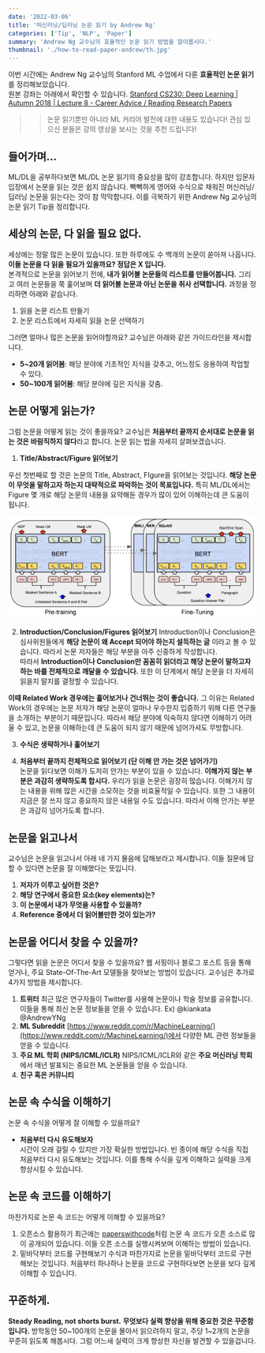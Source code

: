 ```yaml
---
date: '2022-03-06'
title: '머신러닝/딥러닝 논문 읽기 by Andrew Ng'
categories: ['Tip', 'NLP', 'Paper']
summary: 'Andrew Ng 교수님의 효율적인 논문 읽기 방법을 알아봅시다.'
thumbnail: './how-to-read-paper-andrew/th.jpg'
---
```


이번 시간에는 Andrew Ng 교수님의 Stanford ML 수업에서 다룬 **효율적인 논문 읽기**를 정리해보았습니다.  
원본 강좌는 아래에서 확인할 수 있습니다.
[Stanford CS230: Deep Learning | Autumn 2018 | Lecture 8 - Career Advice / Reading Research Papers](https://www.youtube.com/watch?v=733m6qBH-jI)  
>> 논문 읽기뿐만 아니라 ML 커리어 발전에 대한 내용도 있습니다! 관심 있으신 분들은 강의 영상을 보시는 것을 추천 드립니다!


## 들어가며...
ML/DL을 공부하다보면 ML/DL 논문 읽기의 중요성을 많이 강조합니다.
하지만 입문자 입장에서 논문을 읽는 것은 쉽지 않습니다. 빽빽하게 영어와 수식으로 채워진 머신러닝/딥러닝 논문을 읽는다는 것이 참 막막합니다. 이를 극복하기 위한 Andrew Ng 교수님의 논문 읽기 Tip을 정리합니다.

## 세상의 논문, 다 읽을 필요 없다.
세상에는 정말 많은 논문이 있습니다. 또한 하루에도 수 백개의 논문이 쏟아져 나옵니다. **이들 논문을 다 읽을 필요가 있을까요? 정답은 X 입니다.**  
본격적으로 논문을 읽어보기 전에, **내가 읽어볼 논문들의 리스트를 만들어봅니다.** 
그리고 여러 논문들을 쭉 훑어보며 **더 읽어볼 논문과 아닌 논문을 취사 선택합니다.**
과정을 정리하면 아래와 같습니다.  

1. 읽을 논문 리스트 만들기
2. 논문 리스트에서 자세히 읽을 논문 선택하기

그러면 얼마나 많은 논문을 읽어야할까요? 교수님은 아래와 같은 가이드라인을 제시합니다.
- **5~20개 읽어봄**: 해당 분야에 기초적인 지식을 갖추고, 어느정도 응용하여 작업할 수 있다.
- **50~100개 읽어봄**: 해당 분야에 깊은 지식을 갖춤.

## 논문 어떻게 읽는가?
그럼 논문을 어떻게 읽는 것이 좋을까요? 
교수님은 **처음부터 끝까지 순서대로 논문을 읽는 것은 바람직하지 않다**라고 합니다.
논문 읽는 법을 자세히 살펴보겠습니다.  


1. **Title/Abstract/Figure 읽어보기**  

우선 첫번째로 할 것은 논문의 Title, Abstract, FIgure을 읽어보는 것입니다. **해당 논문이 무엇을 말하고자 하는지  대략적으로 파악하는 것이 목표입니다.** 특히 ML/DL에서는 Figure 몇 개로 해당 논문의 내용을 요약해둔 경우가 많이 있어 이해하는데 큰 도움이 됩니다.

![bert-figure](./how-to-read-paper-andrew/1.png "Bert 논문에 등장하는 Figure입니다. 이것만 보더라도 Bert가 어떤 모델인지 대략 유추할 수 있습니다.")

2. **Introduction/Conclusion/Figures 읽어보기**
Introduction이나 Conclusion은 심사위원들에게 **해당 논문이 왜 Accept 되어야 하는지 설득하는 글**  이라고 볼 수 있습니다. 따라서 논문 저자들은 해당 부분을 아주 신중하게 작성합니다.  
따라서 **Introduction이나 Conclusion만 꼼꼼히 읽더라고 해당 논문이 말하고자 하는 바를 전체적으로 깨달을 수 있습니다.**
또한 이 단계에서 해당 논문을 더 자세히 읽을지 말지를 결정할 수 있습니다.

**이때 Related Work 경우에는 훑어보거나 건너뛰는 것이 좋습니다.** 그 이유는 Related Work의 경우에는 논문 저자가 해당 논문이 얼마나 우수한지 입증하기 위해 다른 연구들을 소개하는 부분이기 때문입니다. 따라서 해당 분야에 익숙하지 않다면 이해하기 어려울 수 있고, 논문을 이해하는데 큰 도움이 되지 않기 때문에 넘어가셔도 무방합니다.

3. **수식은 생략하거나 훑어보기**  

4. **처음부터 끝까지 전체적으로 읽어보기 (단 이해 안 가는 것은 넘어가기)**  
논문을 읽다보면 이해가 도저히 안가는 부분이 있을 수 있습니다. **이해가지 않는 부분은 과감히 생략하도록 합시다.** 우리가 읽을 논문은 굉장히 많습니다. 이해가지 않는 내용을 위해 많은 시간을 소모하는 것을 비효율적일 수 있습니다. 또한 그 내용이 지금은 잘 쓰지 않고 중요하지 않은 내용일 수도 있습니다. 따라서 이해 안가는 부분은 과감히 넘어가도록 합니다.

## 논문을 읽고나서
교수님은 논문을 읽고나서 아래 네 가지 물음에 답해보라고 제시합니다. 이들 질문에 답할 수 있다면 논문을 잘 이해했다는 뜻입니다.
1. **저자가 이루고 싶어한 것은?**
2. **해당 연구에서 중요한 요소(key elements)는?**
3. **이 논문에서 내가 무엇을 사용할 수 있을까?**
4. **Reference 중에서 더 읽어볼만한 것이 있는가?**  


## 논문을 어디서 찾을 수 있을까?

그렇다면 읽을 논문은 어디서 찾을 수 있을까요? 웹 서핑이나 블로그 포스트 등을 통해 얻거나, 주요 State-Of-The-Art 모델들을 찾아보는 방법이 있습니다. 교수님은 추가로 4가지 방법을 제시합니다.
1. **트위터**
최근 많은 연구자들이 Twitter를 사용해 논문이나 학술 정보를 공유합니다. 이들을 통해 최신 논문 정보들을 얻을 수 있습니다. Ex) @kiankata @AndrewYNg
2. **ML Subreddit**
[https://www.reddit.com/r/MachineLearning/](https://www.reddit.com/r/MachineLearning/)에서 다양한 ML 관련 정보들을 얻을 수 있습니다.
3. **주요 ML 학회 (NIPS/ICML/ICLR)**
NIPS/ICML/ICLR와 같은 **주요 머신러닝 학회** 에서 매년 발표되는 중요한 ML 논문들을 얻을 수 있습니다.
4. **친구 혹은 커뮤니티**

## 논문 속 수식을 이해하기
논문 속 수식을 어떻게 잘 이해할 수 있을까요?
- **처음부터 다시 유도해보자**  
시간이 오래 걸릴 수 있지만 가장 확실한 방법입니다. 빈 종이에 해당 수식을 직접 처음부터 다시 유도해보는 것입니다. 이를 통해 수식을 깊게 이해하고 실력을 크게 향상시킬 수 있습니다.  

## 논문 속 코드를 이해하기
마찬가지로 논문 속 코드는 어떻게 이해할 수 있을까요? 
1. 오픈소스 활용하기
최근에는 [paperswithcode](https://paperswithcode.com/)처럼 논문 속 코드가 오픈 소스로 많이 공개되어 있습니다. 이들 오픈 소스를 실행시켜보며 이해하는 방법이 있습니다.
2. 밑바닥부터 코드를 구현해보기
수식과 마찬가지로 논문을 밑바닥부터 코드로 구현해보는 것입니다. 처음부터 하나하나 논문을 코드로 구현하다보면 논문을 보다 깊게 이해할 수 있습니다.

## 꾸준하게.
**Steady Reading, not shorts burst.**
**무엇보다 실력 향상을 위해 중요한 것은 꾸준함입니다.** 방학동안 50~100개의 논문을 몰아서 읽으려하지 말고, 주당 1~2개의 논문을 꾸준히 읽도록 해봅시다. 그럼 어느새 실력이 크게 향상한 자신을 발견할 수 있을겁니다.

